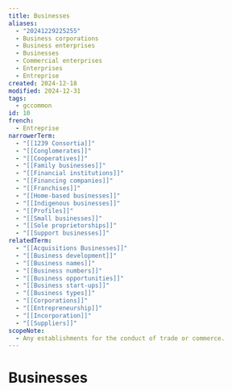 ```yaml
---
title: Businesses
aliases:
  - "20241229225255"
  - Business corporations
  - Business enterprises
  - Businesses
  - Commercial enterprises
  - Enterprises
  - Entreprise
created: 2024-12-18
modified: 2024-12-31
tags:
  - gccommon
id: 10
french:
  - Entreprise
narrowerTerm:
  - "[[1239 Consortia]]"
  - "[[Conglomerates]]"
  - "[[Cooperatives]]"
  - "[[Family businesses]]"
  - "[[Financial institutions]]"
  - "[[Financing companies]]"
  - "[[Franchises]]"
  - "[[Home-based businesses]]"
  - "[[Indigenous businesses]]"
  - "[[Profiles]]"
  - "[[Small businesses]]"
  - "[[Sole proprietorships]]"
  - "[[Support businesses]]"
relatedTerm:
  - "[[Acquisitions Businesses]]"
  - "[[Business development]]"
  - "[[Business names]]"
  - "[[Business numbers]]"
  - "[[Business opportunities]]"
  - "[[Business start-ups]]"
  - "[[Business types]]"
  - "[[Corporations]]"
  - "[[Entrepreneurship]]"
  - "[[Incorporation]]"
  - "[[Suppliers]]"
scopeNote:
  - Any establishments for the conduct of trade or commerce.
---
```

# Businesses
